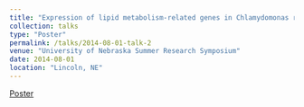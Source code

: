 ```yaml
---
title: "Expression of lipid metabolism-related genes in Chlamydomonas reinhardtii"
collection: talks
type: "Poster"
permalink: /talks/2014-08-01-talk-2
venue: "University of Nebraska Summer Research Symposium"
date: 2014-08-01
location: "Lincoln, NE"
---
```

[Poster](../files/Tu_2014_summer_sypsm_poster_vCD2_vBT.pdf)


